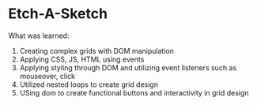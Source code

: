 # Etch-A-Sketch

What was learned:
1. Creating complex grids with DOM manipulation
2. Applying CSS, JS, HTML using events 
3. Applying styling through DOM and utilizing event listeners such as mouseover, click
4. Utilized nested loops to create grid design
5. USing dom to create functional buttons and interactivity in grid design
